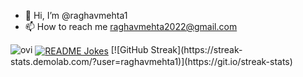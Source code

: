 - 👋 Hi, I’m @raghavmehta1
- 📫 How to reach me raghavmehta2022@gmail.com

<!---
raghavmehta1/raghavmehta1 is a ✨ special ✨ repository because its `README.md` (this file) appears on your GitHub profile.
You can click the Preview link to take a look at your changes.
--->
<!---[![Raghavrag's GitHub stats](https://github-readme-stats.vercel.app/api?username=raghavmehta1)](https://github.com/anuraghazra/github-readme-stats)--->
<img src="https://github-readme-stats.vercel.app/api/top-langs?username=raghavmehta1&show_icons=true&locale=en&layout=compact&theme=chartreuse-dark" alt="ovi" />
<a href="https://readme-jokes.vercel.app"><img align="center" src="https://readme-jokes.vercel.app/api" alt="README Jokes"></a>
[![GitHub Streak](https://streak-stats.demolab.com/?user=raghavmehta1)](https://git.io/streak-stats)
